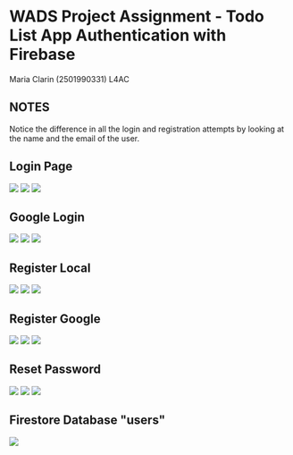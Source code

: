 # WADS Project Assignment - Todo List App Authentication with Firebase
Maria Clarin (2501990331) L4AC

## NOTES 
Notice the difference in all the login and registration attempts by looking at the name and the email of the user.

## Login Page
<img src="https://cdn.discordapp.com/attachments/1085281417904275536/1085281447276970074/image.png"/>
<img src="https://cdn.discordapp.com/attachments/1085281417904275536/1085281587089903626/image.png"/>
<img src="https://cdn.discordapp.com/attachments/1085281417904275536/1085282453465333770/image.png"/>

## Google Login  
<img src="https://cdn.discordapp.com/attachments/1085281417904275536/1085281447276970074/image.png" />
<img src="https://cdn.discordapp.com/attachments/1085281417904275536/1085281970227007598/image.png"/>
<img src="https://cdn.discordapp.com/attachments/1085281417904275536/1085282650996097034/image.png"/>

## Register Local 
<img src="https://cdn.discordapp.com/attachments/1085281417904275536/1085284581638426786/image.png" />
<img src="https://cdn.discordapp.com/attachments/1085281417904275536/1085283154610372629/image.png"/>
<img src="https://cdn.discordapp.com/attachments/1085281417904275536/1085283215780090030/image.png"/>

## Register Google 
<img src="https://cdn.discordapp.com/attachments/1085281417904275536/1085284581638426786/image.png" />
<img src="https://cdn.discordapp.com/attachments/1085281417904275536/1085283317240303686/image.png"/>
<img src="https://cdn.discordapp.com/attachments/1085281417904275536/1085283768010555512/image.png"/>

## Reset Password
<img src="https://cdn.discordapp.com/attachments/1085281417904275536/1085285589068288050/image.png"/>
<img src="https://cdn.discordapp.com/attachments/1085281417904275536/1085282773641724004/image.png"/>
<img src="https://cdn.discordapp.com/attachments/1085281417904275536/1085425561276534904/image.png"/>

## Firestore Database "users"
<img src="https://cdn.discordapp.com/attachments/1085281417904275536/1085286056045314048/image.png"/>